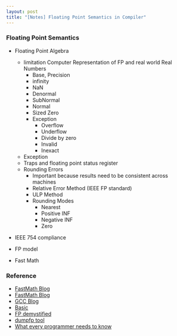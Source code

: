 ```yaml
---
layout: post
title: "[Notes] Floating Point Semantics in Compiler" 
---
```


### Floating Point Semantics
* Floating Point Algebra
  + limitation  Computer Representation of FP and real world Real Numbers
    - Base, Precision
    - infinity
    - NaN
    - Denormal
    - SubNormal
    - Normal
    - Sized Zero
    - Exception
      + Overflow
      + Underflow
      + Divide by zero
      + Invalid
      + Inexact
  + Exception
  + Traps and floating point status register    
  + Rounding Errors
    - Important because results need to be consistent across machines 
    -  Relative Error Method (IEEE FP standard)
    -  ULP Method
    -  Rounding Modes
       + Nearest
       + Positive INF
       + Negative INF
       + Zero
    
* IEEE 754 compliance
* FP model
* Fast Math
  




### Reference
* [FastMath Blog](https://simonbyrne.github.io/notes/fastmath/)
* [FastMath Blog](https://kristerw.github.io/2021/10/19/fast-math/)
* [GCC Blog](https://gcc.gnu.org/wiki/FloatingPointMath)
* [Basic ](https://pandepra.medium.com/basics-of-floating-point-part-1-956ba5f99213)
* [FP demystified](https://blog.reverberate.org/2014/09/what-every-computer-programmer-should.html)
* [dumpfp tool](https://blog.reverberate.org/2012/11/dumpfp-tool-to-inspect-floating-point.html)
* [What every programmer needs to know](https://docs.oracle.com/cd/E19957-01/806-3568/ncg_goldberg.html)
